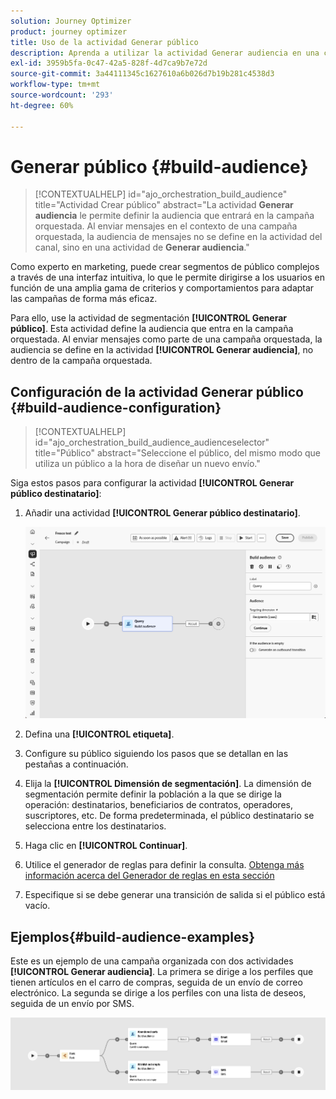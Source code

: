 ```yaml
---
solution: Journey Optimizer
product: journey optimizer
title: Uso de la actividad Generar público
description: Aprenda a utilizar la actividad Generar audiencia en una campaña organizada
exl-id: 3959b5fa-0c47-42a5-828f-4d7ca9b7e72d
source-git-commit: 3a44111345c1627610a6b026d7b19b281c4538d3
workflow-type: tm+mt
source-wordcount: '293'
ht-degree: 60%

---
```



# Generar público {#build-audience}

>[!CONTEXTUALHELP]
>id="ajo_orchestration_build_audience"
>title="Actividad Crear público"
>abstract="La actividad **Generar audiencia** le permite definir la audiencia que entrará en la campaña orquestada. Al enviar mensajes en el contexto de una campaña orquestada, la audiencia de mensajes no se define en la actividad del canal, sino en una actividad de **Generar audiencia**."

Como experto en marketing, puede crear segmentos de público complejos a través de una interfaz intuitiva, lo que le permite dirigirse a los usuarios en función de una amplia gama de criterios y comportamientos para adaptar las campañas de forma más eficaz.

Para ello, use la actividad de segmentación **[!UICONTROL Generar público]**. Esta actividad define la audiencia que entra en la campaña orquestada. Al enviar mensajes como parte de una campaña orquestada, la audiencia se define en la actividad **[!UICONTROL Generar audiencia]**, no dentro de la campaña orquestada.

## Configuración de la actividad Generar público {#build-audience-configuration}

>[!CONTEXTUALHELP]
>id="ajo_orchestration_build_audience_audienceselector"
>title="Público"
>abstract="Seleccione el público, del mismo modo que utiliza un público a la hora de diseñar un nuevo envío."

Siga estos pasos para configurar la actividad **[!UICONTROL Generar público destinatario]**:

1. Añadir una actividad **[!UICONTROL Generar público destinatario]**.

   ![](../assets/build-audience.png)

1. Defina una **[!UICONTROL etiqueta]**.

1. Configure su público siguiendo los pasos que se detallan en las pestañas a continuación.

1. Elija la **[!UICONTROL Dimensión de segmentación]**. La dimensión de segmentación permite definir la población a la que se dirige la operación: destinatarios, beneficiarios de contratos, operadores, suscriptores, etc. De forma predeterminada, el público destinatario se selecciona entre los destinatarios.

1. Haga clic en **[!UICONTROL Continuar]**.

1. Utilice el generador de reglas para definir la consulta. [Obtenga más información acerca del Generador de reglas en esta sección](../orchestrated-rule-builder.md)

1. Especifique si se debe generar una transición de salida si el público está vacío.

## Ejemplos{#build-audience-examples}

Este es un ejemplo de una campaña organizada con dos actividades **[!UICONTROL Generar audiencia]**. La primera se dirige a los perfiles que tienen artículos en el carro de compras, seguida de un envío de correo electrónico. La segunda se dirige a los perfiles con una lista de deseos, seguida de un envío por SMS.

![](../assets/build-audience-2.png)
